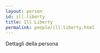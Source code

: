 ```yaml
---
layout: person
id: ill.liberty
title: Ill Liberty
permalink: people/ill.liberty.html
---
```


Dettagli della persona